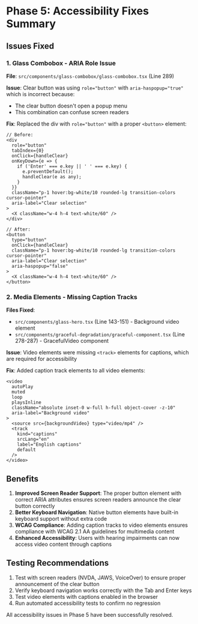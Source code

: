 # Phase 5: Accessibility Fixes Summary

## Issues Fixed

### 1. Glass Combobox - ARIA Role Issue
**File**: `src/components/glass-combobox/glass-combobox.tsx` (Line 289)

**Issue**: Clear button was using `role="button"` with `aria-haspopup="true"` which is incorrect because:
- The clear button doesn't open a popup menu
- This combination can confuse screen readers

**Fix**: Replaced the div with `role="button"` with a proper `<button>` element:
```tsx
// Before:
<div
  role="button"
  tabIndex={0}
  onClick={handleClear}
  onKeyDown={e => {
    if ('Enter' === e.key || ' ' === e.key) {
      e.preventDefault();
      handleClear(e as any);
    }
  }}
  className="p-1 hover:bg-white/10 rounded-lg transition-colors cursor-pointer"
  aria-label="Clear selection"
>
  <X className="w-4 h-4 text-white/60" />
</div>

// After:
<button
  type="button"
  onClick={handleClear}
  className="p-1 hover:bg-white/10 rounded-lg transition-colors cursor-pointer"
  aria-label="Clear selection"
  aria-haspopup="false"
>
  <X className="w-4 h-4 text-white/60" />
</button>
```

### 2. Media Elements - Missing Caption Tracks

**Files Fixed**:
- `src/components/glass-hero.tsx` (Line 143-151) - Background video element
- `src/components/graceful-degradation/graceful-component.tsx` (Line 278-287) - GracefulVideo component

**Issue**: Video elements were missing `<track>` elements for captions, which are required for accessibility

**Fix**: Added caption track elements to all video elements:
```tsx
<video
  autoPlay
  muted
  loop
  playsInline
  className="absolute inset-0 w-full h-full object-cover -z-10"
  aria-label="Background video"
>
  <source src={backgroundVideo} type="video/mp4" />
  <track
    kind="captions"
    srcLang="en"
    label="English captions"
    default
  />
</video>
```

## Benefits

1. **Improved Screen Reader Support**: The proper button element with correct ARIA attributes ensures screen readers announce the clear button correctly
2. **Better Keyboard Navigation**: Native button elements have built-in keyboard support without extra code
3. **WCAG Compliance**: Adding caption tracks to video elements ensures compliance with WCAG 2.1 AA guidelines for multimedia content
4. **Enhanced Accessibility**: Users with hearing impairments can now access video content through captions

## Testing Recommendations

1. Test with screen readers (NVDA, JAWS, VoiceOver) to ensure proper announcement of the clear button
2. Verify keyboard navigation works correctly with the Tab and Enter keys
3. Test video elements with captions enabled in the browser
4. Run automated accessibility tests to confirm no regression

All accessibility issues in Phase 5 have been successfully resolved.
